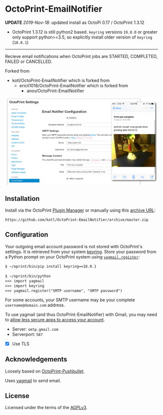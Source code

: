 OctoPrint-EmailNotifier
=======================

**UPDATE** *2019-Nov-18*: updated install as OctoPi 0.17 / OctoPrint 1.3.12

-	OctoPrint 1.3.12 is still python2 based. `keyring` versions `19.0.0` or greater only support python>=3.5, so explicitly install older version of `keyring` (`18.0.1`\)

---

Recieve email notifications when OctoPrint jobs are STARTED, COMPLETED, FAILED or CANCELLED.

Forked from

-	kotl/OctoPrint-EmailNotifier which is forked from
	-	ericli1018/OctoPrint-EmailNotifier which is forked from
		-	anov/OctoPrint-EmailNotifier

![Settings tab and email screenshot](extras/emailnotifier.png)

Installation
------------

Install via the OctoPrint [Plugin Manager](https://github.com/foosel/OctoPrint/wiki/Plugin:-Plugin-Manager) or manually using this [archive URL](https://github.com/kotl/OctoPrint-EmailNotifier/archive/master.zip):

```
https://github.com/kotl/OctoPrint-EmailNotifier/archive/master.zip
```

Configuration
-------------

Your outgoing email account password is not stored with OctoPrint's settings. It is retrieved from your system [keyring](https://pypi.python.org/pypi/keyring#what-is-python-keyring-lib). Store your password from a Python prompt on your OctoPrint system using [`yagmail.register`](https://github.com/kootenpv/yagmail#username-and-password):

```
$ ~/oprint/bin/pip install keyring==18.0.1

$ ~/oprint/bin/python
>>> import yagmail
>>> import keyring
>>> yagmail.register("SMTP username", "SMTP password")
```

For some accounts, your SMTP username may be your complete `username@domain.com` address.

To use yagmail (and thus OctoPrint-EmailNotifier) with Gmail, you may need to [allow less secure apps to access your account](https://support.google.com/accounts/answer/6010255?hl=en).

-	Server: `smtp.gmail.com`
-	Serverport: `587`
-	[X] Use TLS

Acknowledgements
----------------

Loosely based on [OctoPrint-Pushbullet](https://github.com/OctoPrint/OctoPrint-Pushbullet).

Uses [yagmail](https://github.com/kootenpv/yagmail) to send email.

License
-------

Licensed under the terms of the [AGPLv3](http://opensource.org/licenses/AGPL-3.0).
